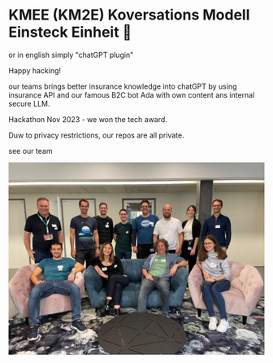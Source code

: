 # KMEE (KM2E) Koversations Modell Einsteck Einheit 🚀
or in english simply "chatGPT plugin"

Happy hacking!

our teams brings better insurance knowledge into chatGPT by using insurance API and our famous B2C bot Ada with own content ans internal secure LLM. 

Hackathon Nov 2023 - we won the tech award. 

Duw to privacy restrictions, our repos are all private. 

see our team

![KMEE team](kmee-team.jpeg)
